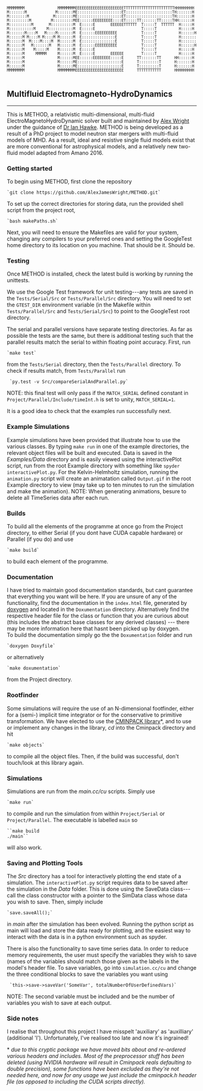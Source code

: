 <pre><sub><sup>
MMMMMMMM               MMMMMMMMEEEEEEEEEEEEEEEEEEEEEETTTTTTTTTTTTTTTTTTTTTTTHHHHHHHHH     HHHHHHHHH     OOOOOOOOO     DDDDDDDDDDDDD
M:::::::M             M:::::::ME::::::::::::::::::::ET:::::::::::::::::::::TH:::::::H     H:::::::H   OO:::::::::OO   D::::::::::::DDD
M::::::::M           M::::::::ME::::::::::::::::::::ET:::::::::::::::::::::TH:::::::H     H:::::::H OO:::::::::::::OO D:::::::::::::::DD
M:::::::::M         M:::::::::MEE::::::EEEEEEEEE::::ET:::::TT:::::::TT:::::THH::::::H     H::::::HHO:::::::OOO:::::::ODDD:::::DDDDD:::::D
M::::::::::M       M::::::::::M  E:::::E       EEEEEETTTTTT  T:::::T  TTTTTT  H:::::H     H:::::H  O::::::O   O::::::O  D:::::D    D:::::D
M:::::::::::M     M:::::::::::M  E:::::E                     T:::::T          H:::::H     H:::::H  O:::::O     O:::::O  D:::::D     D:::::D
M:::::::M::::M   M::::M:::::::M  E::::::EEEEEEEEEE           T:::::T          H::::::HHHHH::::::H  O:::::O     O:::::O  D:::::D     D:::::D
M::::::M M::::M M::::M M::::::M  E:::::::::::::::E           T:::::T          H:::::::::::::::::H  O:::::O     O:::::O  D:::::D     D:::::D
M::::::M  M::::M::::M  M::::::M  E:::::::::::::::E           T:::::T          H:::::::::::::::::H  O:::::O     O:::::O  D:::::D     D:::::D
M::::::M   M:::::::M   M::::::M  E::::::EEEEEEEEEE           T:::::T          H::::::HHHHH::::::H  O:::::O     O:::::O  D:::::D     D:::::D
M::::::M    M:::::M    M::::::M  E:::::E                     T:::::T          H:::::H     H:::::H  O:::::O     O:::::O  D:::::D     D:::::D
M::::::M     MMMMM     M::::::M  E:::::E       EEEEEE        T:::::T          H:::::H     H:::::H  O::::::O   O::::::O  D:::::D    D:::::D
M::::::M               M::::::MEE::::::EEEEEEEE:::::E      TT:::::::TT      HH::::::H     H::::::HHO:::::::OOO:::::::ODDD:::::DDDDD:::::D
M::::::M               M::::::ME::::::::::::::::::::E      T:::::::::T      H:::::::H     H:::::::H OO:::::::::::::OO D:::::::::::::::DD
M::::::M               M::::::ME::::::::::::::::::::E      T:::::::::T      H:::::::H     H:::::::H   OO:::::::::OO   D::::::::::::DDD
MMMMMMMM               MMMMMMMMEEEEEEEEEEEEEEEEEEEEEE      TTTTTTTTTTT      HHHHHHHHH     HHHHHHHHH     OOOOOOOOO     DDDDDDDDDDDDD <br></sup></sub>
</pre>

## Multifluid Electromagneto-HydroDynamics
---------------------------------------------

This is METHOD, a relativistic multi-dimensional, multi-fluid ElectroMagnetoHydroDynamic
solver built and maintained by [Alex Wright](http://cmg.soton.ac.uk/people/ajw1e16/)
under the guidance of [Dr Ian Hawke](https://www.southampton.ac.uk/maths/about/staff/ih3.page).
METHOD is being developed as a result of a PhD project to model neutron star mergers
with multi-fluid models of MHD. As a result, ideal and resistive single fluid models exist
that are more conventional for astrophysical models, and a relatively new two-fluid
model adapted from Amano 2016.

### Getting started
To begin using METHOD, first clone the repository

    `git clone https://github.com/AlexJamesWright/METHOD.git`

To set up the correct directories for storing data, run the provided shell script from the project root,

    `bash makePaths.sh`

Next, you will need to ensure the Makefiles are valid for your system, changing any compilers to your preferred ones and setting the GoogleTest home directory to its location on you machine. That should be it. Should be.

### Testing
Once METHOD is installed, check the latest build is working by running the unittests.

We use the Google Test framework for unit testing---any tests are saved in the `Tests/Serial/Src` or `Tests/Parallel/Src` directory. You will need to set the `GTEST_DIR` environment variable (in the Makefile within `Tests/Parallel/Src` and `Tests/Serial/Src`) to point to the GoogleTest root directory.

The serial and parallel versions have separate testing directories. As far as possible the tests are the same, but there is additional testing such that the parallel results match the serial to within floating point accuracy. First, run

    `make test`

from the `Tests/Serial` directory, then the `Tests/Parallel` directory. To check if results match, from `Tests/Parallel` run

     `py.test -v Src/compareSerialAndParallel.py`

NOTE: this final test will only pass if the `MATCH_SERIAL` defined constant in `Project/Parallel/Include/timeInt.h` is set to unity, `MATCH_SERIAL=1`.

It is a good idea to check that the examples run successfully next.

### Example Simulations
Example simulations have been provided that illustrate how to use the
various classes. By typing `make run` in one of the example directories, the
relevant object files will be built and executed. Data is saved in the *Examples/Data*
directory and is easily viewed using the interactivePlot script, run from the
root Example directory with something like `spyder interactivePlot.py`. For the
Kelvin-Helmholtz simulation, running the `animation.py` script will create an
animatation called `Output.gif` in the root Example directory to view (may take up
to ten minutes to run the simulation and make the animation).
NOTE: When generating animations, besure to delete all TimeSeries data after each run.


### Builds
To build all the elements of the programme at once go from the Project directory, to either Serial (if you dont have CUDA capable hardware) or Parallel (if you do) and use

    `make build`

to build each element of the programme.

### Documentation
I have tried to maintain good documentation standards, but cant guarantee that everything you want will be here. If you are unsure of any of the functionality, find the documentation in the `index.html` file, generated by [doxygen](https://github.com/doxygen/doxygen) and located in the `Doxumentation` directory.
Alternatively find the respective header file for the class or function that you are curious about (this includes the abstract base classes for any derived classes) --- there may be more information here that hasnt been picked up by doxygen.  
To build the documentation simply go the the `Doxumentation` folder and run

    `doxygen Doxyfile`

or alternatively

    `make doxumentation`

from the Project directory.

### Rootfinder
Some simulations will require the use of an N-dimensional footfinder, either for a (semi-) implicit time integrator or
for the conservative to primitive transformation. We have elected to use the [CMINPACK library](https://github.com/devernay/cminpack)\*, and to use or implement any changes in the library, *cd* into the Cminpack directory and hit

    `make objects`

to compile all the object files. Then, if the build was successful, don't touch/look at this library again.


### Simulations
Simulations are run from the *main.cc/cu* scripts. Simply use

    `make run`

to compile and run the simulation from within `Project/Serial` or `Project/Parallel`. The executable is labelled `main` so

    ``make build
    ./main``

will also work.


### Saving and Plotting Tools
The *Src* directory has a tool for interactively plotting the end state of a simulation. The `interactivePlot.py` script requires data to be saved after the simulation in the *Data*
folder. This is done using the SaveData class---call the class constructor with a pointer to the SimData class whose data you wish to save. Then, simply include

    `save.saveAll();`

in *main* after the simulation has been evolved. Running the python script as main will load and store the data ready for plotting, and the easiest way to interact with the data is in a python environment such as spyder.

There is also the functionality to save time series data. In order to reduce memory requirements, the user must specify the variables they wish to save (names of the variables should match those given as the labels in the model's header file. To save variables, go into `simulation.cc/cu` and change the three conditional blocks to save the variables you want using

     `this->save->saveVar('SomeVar', totalNumberOfUserDefinedVars)`

NOTE: The second variable must be included and be the number of variables you wish to save at each output.


### Side notes
I realise that throughout this project I have misspelt 'auxiliary' as 'auxilliary' (additional 'l'). Unfortunately, I've realised too late and now it's ingrained!


\* *due to this cryptic package we have moved bits about and re-ordered various headers and includes. Most of the preprocessor stuff has been deleted (using NVIDIA hardware will result in Cminpack reals defaulting to double precision), some functions have been excluded as they're not needed here, and now for any usage we just include the cminpack.h header file (as opposed to including the CUDA scripts directly).*
